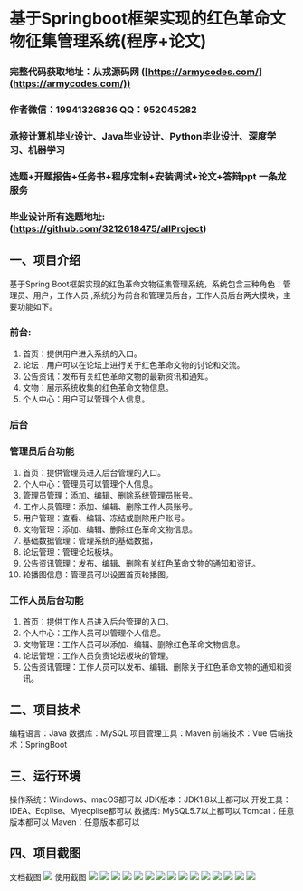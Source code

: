 基于Springboot框架实现的红色革命文物征集管理系统(程序+论文)
=
###  完整代码获取地址：从戎源码网 ([https://armycodes.com/](https://armycodes.com/))
###  作者微信：19941326836  QQ：952045282 
###  承接计算机毕业设计、Java毕业设计、Python毕业设计、深度学习、机器学习
###  选题+开题报告+任务书+程序定制+安装调试+论文+答辩ppt 一条龙服务
###  毕业设计所有选题地址:(https://github.com/3212618475/allProject)


一、项目介绍
---
基于Spring Boot框架实现的红色革命文物征集管理系统，系统包含三种角色：管理员、用户，工作人员	,系统分为前台和管理员后台，工作人员后台两大模块，主要功能如下。
### 前台:
1. 首页：提供用户进入系统的入口。
2. 论坛：用户可以在论坛上进行关于红色革命文物的讨论和交流。
3. 公告资讯：发布有关红色革命文物的最新资讯和通知。
4. 文物：展示系统收集的红色革命文物信息。
5. 个人中心：用户可以管理个人信息。
### 后台
### 管理员后台功能
1. 首页：提供管理员进入后台管理的入口。
2. 个人中心：管理员可以管理个人信息。
3. 管理员管理：添加、编辑、删除系统管理员账号。
4. 工作人员管理：添加、编辑、删除工作人员账号。
5. 用户管理：查看、编辑、冻结或删除用户账号。
6. 文物管理：添加、编辑、删除红色革命文物信息。
7. 基础数据管理：管理系统的基础数据，
8. 论坛管理：管理论坛板块。
9. 公告资讯管理：发布、编辑、删除有关红色革命文物的通知和资讯。
10. 轮播图信息：管理员可以设置首页轮播图。
### 工作人员后台功能
1. 首页：提供工作人员进入后台管理的入口。
2. 个人中心：工作人员可以管理个人信息。
3. 文物管理：工作人员可以添加、编辑、删除红色革命文物信息。
4. 论坛管理：工作人员负责论坛板块的管理。
5. 公告资讯管理：工作人员可以发布、编辑、删除关于红色革命文物的通知和资讯。


二、项目技术
---
编程语言：Java
数据库：MySQL
项目管理工具：Maven
前端技术：Vue
后端技术：SpringBoot

三、运行环境
---
操作系统：Windows、macOS都可以
JDK版本：JDK1.8以上都可以
开发工具：IDEA、Ecplise、Myecplise都可以
数据库: MySQL5.7以上都可以
Tomcat：任意版本都可以
Maven：任意版本都可以

四、项目截图
---
文档截图
![](limage/1.png)
使用截图
![](image/1.png)
![](image/2.png)
![](image/3.png)
![](image/4.png)
![](image/5.png)
![](image/6.png)
![](image/7.png)
![](image/8.png)
![](image/9.png)
![](image/10.png)
![](image/11.png)
![](image/12.png)
![](image/13.png)
![](image/14.png)
![](image/15.png)
